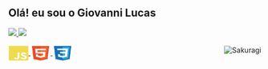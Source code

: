 ## Olá! eu sou o Giovanni Lucas

<div>
   <a href="https://github.com/GiovanniLucas">   
   <img  height="180em" src="https://github-readme-stats.vercel.app/api?username=GiovanniLucas&show_icons=true&theme=tokyonight&include_all_commits=true&count_private=true"/>
   <img  height="180em" src="https://github-readme-stats.vercel.app/api/top-langs/?username=GiovanniLucas&layout=compact&langs_count=6&theme=tokyonight"/>
</div>
    
<div style="display: inline_block"><br>
  <img align="center" alt="Js" height="30" width="40" src="https://raw.githubusercontent.com/devicons/devicon/master/icons/javascript/javascript-plain.svg">
  <img align="center" alt="HTML" height="30" width="40" src="https://raw.githubusercontent.com/devicons/devicon/master/icons/html5/html5-original.svg">
  <img align="center" alt="CSS" height="30" width="40" src="https://raw.githubusercontent.com/devicons/devicon/master/icons/css3/css3-original.svg">
   <img align="right" alt="Sakuragi" src="https://cdn.discordapp.com/attachments/1276703226288279673/1293729040963862579/sakuragi-hanamichi.gif?ex=67086e8f&is=67071d0f&hm=c15bc47293d32146139f04ccb93c4a8c90e187441eaa029baba39eb68cada5e1&">
</div>
 
<br>
